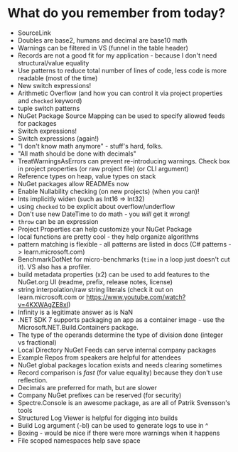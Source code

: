 # What do you remember from today?

* SourceLink
* Doubles are base2, humans and decimal are base10 math
* Warnings can be filtered in VS (funnel in the table header)
* Records are not a good fit for my application - because I don't need structural/value equality
* Use patterns to reduce total number of lines of code, less code is more readable (most of the time)
* New switch expressions!
* Arithmetic Overflow (and how you can control it via project properties and `checked` keyword)
* tuple switch patterns
* NuGet Package Source Mapping can be used to specify allowed feeds for packages
* Switch expressions!
* Switch expressions (again!)
* "I don't know math anymore" - stuff's hard, folks.
* "All math should be done with decimals" 
* TreatWarningsAsErrors can prevent re-introducing warnings. Check box in project properties (or raw project file) (or CLI argument)
* Reference types on heap, value types on stack
* NuGet packages allow READMEs now
* Enable Nullability checking (on new projects) (when you can)!
* Ints implicitly widen (such as Int16 => Int32)
* using `checked` to be explicit about overflow/underflow
* Don't use new DateTime to do math - you _will_ get it wrong!
* `throw` can be an expression
* Project Properties can help customize your NuGet Package
* local functions are pretty cool - they help organize algorithms
* pattern matching is flexible - all patterns are listed in docs (C# patterns -> learn.microsoft.com)
* BenchmarkDotNet for micro-benchmarks (`time` in a loop just doesn't cut it). VS also has a profiler.
* build metadata properties (x2) can be used to add features to the NuGet.org UI (readme, prefix, release notes, license)
* string interpolation/raw string literals (check it out on learn.microsoft.com or https://www.youtube.com/watch?v=4KXWAgZE8xI)
* Infinity is a legitimate answer as is NaN
* .NET SDK 7 supports packaging an app as a container image - use the Microsoft.NET.Build.Containers package.
* The type of the operands determine the type of division done (integer vs fractional)
* Local Directory NuGet Feeds can serve internal company packages
* Example Repos from speakers are helpful for attendees
* NuGet global packages location exists and needs clearing sometimes
* Record comparison is _fast_ (for value equality) because they don't use reflection.
* Decimals are preferred for math, but are slower
* Company NuGet prefixes can be reserved (for security)
* Spectre.Console is an awesome package, as are all of Patrik Svensson's tools
* Structured Log Viewer is helpful for digging into builds
* Build Log argument (-bl) can be used to generate logs to use in ^
* Boxing - would be nice if there were more warnings when it happens
* File scoped namespaces help save space